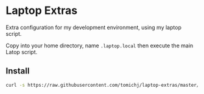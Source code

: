 Laptop Extras
=============

Extra configuration for my development environment, using my laptop script.

Copy into your home directory, name `.laptop.local` then execute the main Latop script.


Install
-------

```sh
curl -s https://raw.githubusercontent.com/tomichj/laptop-extras/master/laptop.local > ~/.laptop.local
```

